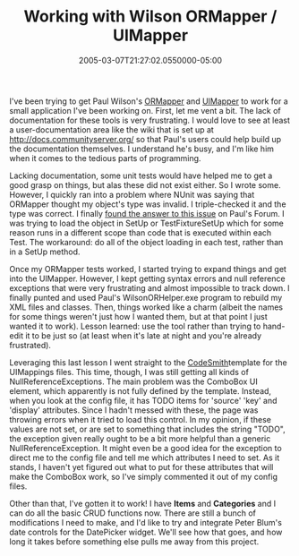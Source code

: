 ﻿---
title: Working with Wilson ORMapper / UIMapper
date: "2005-03-07T21:27:02.0550000-05:00"
description: I've been trying to get Paul Wilson's ORMapper and UIMapper to
featuredImage: /img/default-post-image.jpg
---

I've been trying to get Paul Wilson's [ORMapper](http://ormapper.net/) and [UIMapper](http://uimapper.net/) to work for a small application I've been working on. First, let me vent a bit. The lack of documentation for these tools is very frustrating. I would love to see at least a user-documentation area like the wiki that is set up at <http://docs.communityserver.org/> so that Paul's users could help build up the documentation themselves. I understand he's busy, and I'm like him when it comes to the tedious parts of programming.

Lacking documentation, some unit tests would have helped me to get a good grasp on things, but alas these did not exist either. So I wrote some. However, I quickly ran into a problem where NUnit was saying that ORMapper thought my object's type was invalid. I triple-checked it and the type was correct. I finally [found the answer to this issue](http://www.wilsondotnet.com/Tips/ViewPosts.aspx?Thread=591) on Paul's Forum. I was trying to load the object in SetUp or TestFixtureSetUp which for some reason runs in a different scope than code that is executed within each Test. The workaround: do all of the object loading in each test, rather than in a SetUp method.

Once my ORMapper tests worked, I started trying to expand things and get into the UIMapper. However, I kept getting syntax errors and null reference exceptions that were very frustrating and almost impossible to track down. I finally punted and used Paul's WilsonORHelper.exe program to rebuild my XML files and classes. Then, things worked like a charm (albeit the names for some things weren't just how I wanted them, but at that point I just wanted it to work). Lesson learned: use the tool rather than trying to hand-edit it to be just so (at least when it's late at night and you're already frustrated).

Leveraging this last lesson I went straight to the [CodeSmith](http://www.ericjsmith.net/codesmith)template for the UIMappings files. This time, though, I was still getting all kinds of NullReferenceExceptions. The main problem was the ComboBox UI element, which apparently is not fully defined by the template. Instead, when you look at the config file, it has TODO items for 'source' 'key' and 'display' attributes. Since I hadn't messed with these, the page was throwing errors when it tried to load this control. In my opinion, if these values are not set, or are set to something that includes the string "TODO", the exception given really ought to be a bit more helpful than a generic NullReferenceException. It might even be a good idea for the exception to direct me to the config file and tell me which attributes I need to set. As it stands, I haven't yet figured out what to put for these attributes that will make the ComboBox work, so I've simply commented it out of my config files.

Other than that, I've gotten it to work! I have **Items** and **Categories** and I can do all the basic CRUD functions now. There are still a bunch of modifications I need to make, and I'd like to try and integrate Peter Blum's date controls for the DatePicker widget. We'll see how that goes, and how long it takes before something else pulls me away from this project.

